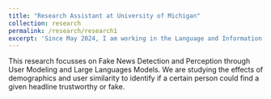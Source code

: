 ```yaml
---
title: "Research Assistant at University of Michigan"
collection: research
permalink: /research/research1
excerpt: 'Since May 2024, I am working in the Language and Information Technologies Lab (LIT @ UMich) as a NLP Researcher under Prof. Rada Mihalcea and Dr. Veronica Perez-Rosas.'
---
```


This research focusses on Fake News Detection and Perception through User Modeling and Large Languages Models. We are studying the effects of demographics and user similarity to identify if a certain person could find a given headline trustworthy or fake.
